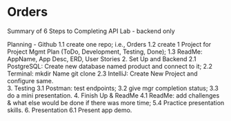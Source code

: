 # Orders

Summary of 6 Steps to Completing API Lab - backend only

Planning - Github
     1.1 create one repo; i.e., Orders
     1.2 create 1 Project for Project Mgmt Plan (ToDo,  Development, Testing, Done);
     1.3 ReadMe:  AppName, App Desc, ERD, User Stories
2.   Set Up and Backend 
      2.1 PostgreSQL: Create new database named product and connect to it; 
      2.2 Terminal:  mkdir Name git clone
      2.3 IntelliJ: Create New Project and configure same.  
3.   Testing 
      3.1 Postman: test endpoints;
      3.2 give mgr completion status;
      3.3 do a mini presentation.
4.   Finish Up & ReadMe 
      4.1 ReadMe: add challenges & what else would be done if there was more time; 
      5.4 Practice presentation skills.
6.   Presentation 
      6.1 Present app demo. 
